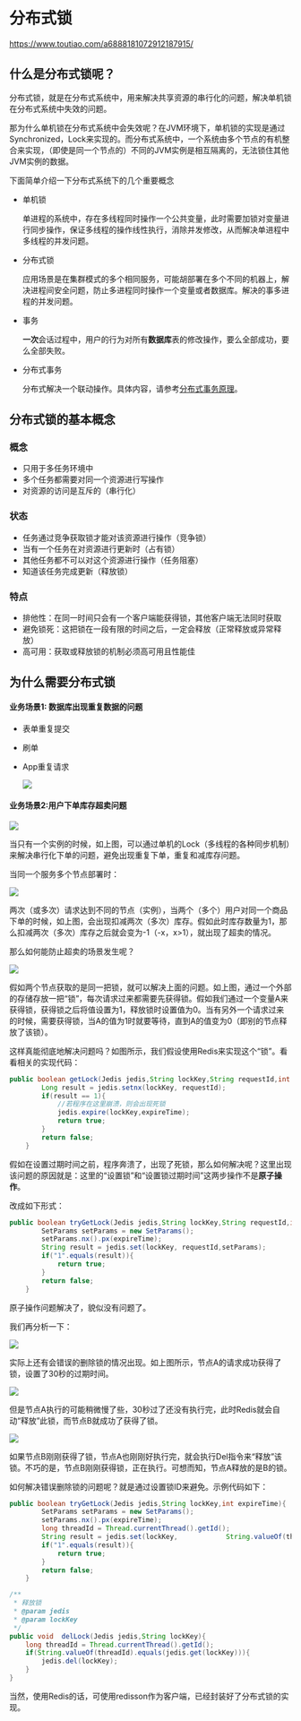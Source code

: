 # 分布式锁



https://www.toutiao.com/a6888181072912187915/

## 什么是分布式锁呢？

分布式锁，就是在分布式系统中，用来解决共享资源的串行化的问题，解决单机锁在分布式系统中失效的问题。

那为什么单机锁在分布式系统中会失效呢？在JVM环境下，单机锁的实现是通过Synchronized，Lock来实现的。而分布式系统中，一个系统由多个节点的有机整合来实现，（即使是同一个节点的）不同的JVM实例是相互隔离的，无法锁住其他JVM实例的数据。

下面简单介绍一下分布式系统下的几个重要概念

* 单机锁

  单进程的系统中，存在多线程同时操作一个公共变量，此时需要加锁对变量进行同步操作，保证多线程的操作线性执行，消除并发修改，从而解决单进程中多线程的并发问题。

* 分布式锁

  应用场景是在集群模式的多个相同服务，可能胡部署在多个不同的机器上，解决进程间安全问题，防止多进程同时操作一个变量或者数据库。解决的事多进程的并发问题。

* 事务

  **一次**会话过程中，用户的行为对所有**数据库**表的修改操作，要么全部成功，要么全部失败。

* 分布式事务

  分布式解决一个联动操作。具体内容，请参考[分布式事务原理](./Distributed_Transaction.md)。

## 分布式锁的基本概念

### 概念

* 只用于多任务环境中
* 多个任务都需要对同一个资源进行写操作
* 对资源的访问是互斥的（串行化）

### 状态

* 任务通过竞争获取锁才能对该资源进行操作（竞争锁）
* 当有一个任务在对资源进行更新时（占有锁）
* 其他任务都不可以对这个资源进行操作（任务阻塞）
* 知道该任务完成更新（释放锁）

### 特点

* 排他性：在同一时间只会有一个客户端能获得锁，其他客户端无法同时获取
* 避免锁死：这把锁在一段有限的时间之后，一定会释放（正常释放或异常释放）
* 高可用：获取或释放锁的机制必须高可用且性能佳

## 为什么需要分布式锁

#### 业务场景1: 数据库出现重复数据的问题

* 表单重复提交

* 刷单

* App重复请求

  ![](./Duplicate_Data.png)

#### 业务场景2:用户下单库存超卖问题

![](./SimgleUser_OverSKU.jpg)

当只有一个实例的时候，如上图，可以通过单机的Lock（多线程的各种同步机制）来解决串行化下单的问题，避免出现重复下单，重复和减库存问题。

当同一个服务多个节点部署时：

![](./MiltipleUser_OverSKU.png)

两次（或多次）请求达到不同的节点（实例），当两个（多个）用户对同一个商品下单的时候，如上图，会出现扣减两次（多次）库存。假如此时库存数量为1，那么扣减两次（多次）库存之后就会变为-1（-x，x>1），就出现了超卖的情况。

那么如何能防止超卖的场景发生呢？

![](./MiltipleUser_OverSKU_Lock.png)

假如两个节点获取的是同一把锁，就可以解决上面的问题。如上图，通过一个外部的存储存放一把“锁”，每次请求过来都需要先获得锁。假如我们通过一个变量A来获得锁，获得锁之后将值设置为1，释放锁时设置值为0。当有另外一个请求过来的时候，需要获得锁，当A的值为1时就要等待，直到A的值变为0（即别的节点释放了该锁）。

这样真能彻底地解决问题吗？如图所示，我们假设使用Redis来实现这个“锁”。看看相关的实现代码：

```java
public boolean getLock(Jedis jedis,String lockKey,String requestId,int expireTime){
        Long result = jedis.setnx(lockKey, requestId);
        if(result == 1){
            //若程序在这里崩溃，则会出现死锁
            jedis.expire(lockKey,expireTime);
            return true;
        }
        return false;
    }
```

假如在设置过期时间之前，程序奔溃了，出现了死锁，那么如何解决呢？这里出现该问题的原因就是：这里的“设置锁”和“设置锁过期时间”这两步操作不是**原子操作**。

改成如下形式：

```java
public boolean tryGetLock(Jedis jedis,String lockKey,String requestId,int expireTime){
        SetParams setParams = new SetParams();
        setParams.nx().px(expireTime);
        String result = jedis.set(lockKey, requestId,setParams);
        if("1".equals(result)){
            return true;
        }
        return false;
    }
```

原子操作问题解决了，貌似没有问题了。

我们再分析一下：

![](./DeleteLock_WithError.jpg)

实际上还有会错误的删除锁的情况出现。如上图所示，节点A的请求成功获得了锁，设置了30秒的过期时间。

![](./DeleteLock_WithError_2.jpg)

但是节点A执行的可能稍微慢了些，30秒过了还没有执行完，此时Redis就会自动“释放”此锁，而节点B就成功了获得了锁。

![](./DeleteLock_WithError_3.jpg)

如果节点B刚刚获得了锁，节点A也刚刚好执行完，就会执行Del指令来“释放”该锁。不巧的是，节点B刚刚获得锁，正在执行。可想而知，节点A释放的是B的锁。

如何解决错误删除锁的问题呢？就是通过设置锁ID来避免。示例代码如下：

```java
public boolean tryGetLock(Jedis jedis,String lockKey,int expireTime){
        SetParams setParams = new SetParams();
        setParams.nx().px(expireTime);
        long threadId = Thread.currentThread().getId();
        String result = jedis.set(lockKey,            String.valueOf(threadId),setParams);
        if("1".equals(result)){
            return true;
        }
        return false;
    }
```

```java
/**
 * 释放锁
 * @param jedis
 * @param lockKey
 */
public void  delLock(Jedis jedis,String lockKey){
    long threadId = Thread.currentThread().getId();
    if(String.valueOf(threadId).equals(jedis.get(lockKey))){
        jedis.del(lockKey);
    }
}
```
当然，使用Redis的话，可使用redisson作为客户端，已经封装好了分布式锁的实现。